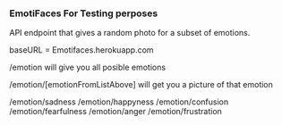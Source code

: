 ### EmotiFaces For Testing perposes
API endpoint that gives a random photo for a subset of emotions.

baseURL = Emotifaces.herokuapp.com

/emotion will give you all posible emotions

/emotion/[emotionFromListAbove] will get you a picture of that emotion






/emotion/sadness
/emotion/happyness
/emotion/confusion
/emotion/fearfulness
/emotion/anger
/emotion/frustration
